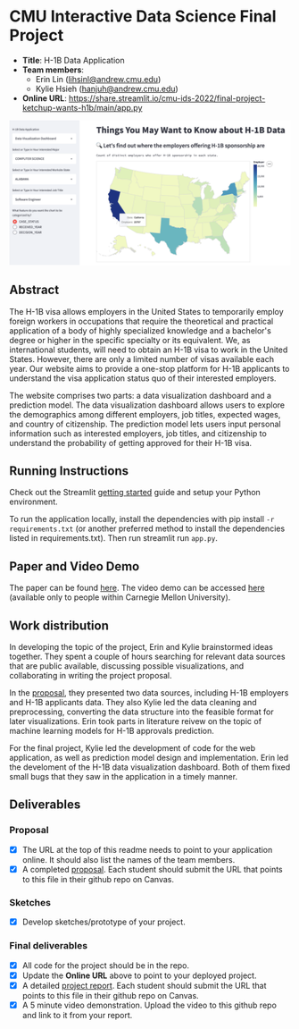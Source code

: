 # CMU Interactive Data Science Final Project

* **Title**: H-1B Data Application 
* **Team members**:
  * Erin Lin (lihsinl@andrew.cmu.edu)
  * Kylie Hsieh (hanjuh@andrew.cmu.edu)
* **Online URL**: https://share.streamlit.io/cmu-ids-2022/final-project-ketchup-wants-h1b/main/app.py

![A screenshot of the application.](Figs/app_summary_image.png)

## Abstract

The H-1B visa allows employers in the United States to temporarily employ foreign workers in occupations that require the theoretical and practical application of a body of highly specialized knowledge and a bachelor's degree or higher in the specific specialty or its equivalent. We, as international students, will need to obtain an H-1B visa to work in the United States. However, there are only a limited number of visas available each year. Our website aims to provide a one-stop platform for H-1B applicants to understand the visa application status quo of their interested employers.

The website comprises two parts: a data visualization dashboard and a prediction model. The data visualization dashboard allows users to explore the demographics among different employers, job titles, expected wages, and country of citizenship. The prediction model lets users input personal information such as interested employers, job titles, and citizenship to understand the probability of getting approved for their H-1B visa.

## Running Instructions

Check out the Streamlit [getting started](https://docs.streamlit.io/en/stable/getting_started.html) guide and setup your Python environment.

To run the application locally, install the dependencies with pip install `-r requirements.txt` (or another preferred method to install the dependencies listed in requirements.txt). Then run streamlit run `app.py`.

## Paper and Video Demo

The paper can be found [here](https://ieeexplore.ieee.org/document/8933628). The video demo can be accessed [here](https://drive.google.com/file/d/1AWdrKle0DkpRKbu641FDhGY5UvDmiWBQ/view?usp=sharing) (available only to people within Carnegie Mellon University).

## Work distribution

In developing the topic of the project, Erin and Kylie brainstormed ideas together. They spent a couple of hours searching for relevant data sources that are public available, discussing possible visualizations, and collaborating in writing the project proposal.

In the [proposal](Proposal.md), they presented two data sources, including H-1B employers and H-1B applicants data. They also Kylie led the data cleaning and preprocessing, converting the data structure into the feasible format for later visualizations. Erin took parts in literature reivew on the topic of machine learning models for H-1B approvals prediction.

For the final project, Kylie led the development of code for the web application, as well as prediction model design and implementation. Erin led the develoment of the H-1B data visualization dashboard. Both of them fixed small bugs that they saw in the application in a timely manner. 

## Deliverables

### Proposal

- [x] The URL at the top of this readme needs to point to your application online. It should also list the names of the team members.
- [x] A completed [proposal](Proposal.md). Each student should submit the URL that points to this file in their github repo on Canvas.

### Sketches

- [x] Develop sketches/prototype of your project.

### Final deliverables

- [x] All code for the project should be in the repo.
- [x] Update the **Online URL** above to point to your deployed project.
- [x] A detailed [project report](Report.md).  Each student should submit the URL that points to this file in their github repo on Canvas.
- [x] A 5 minute video demonstration.  Upload the video to this github repo and link to it from your report.
